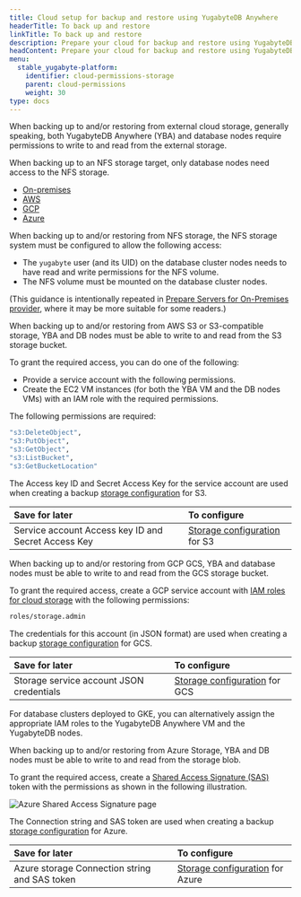 ```yaml
---
title: Cloud setup for backup and restore using YugabyteDB Anywhere
headerTitle: To back up and restore
linkTitle: To back up and restore
description: Prepare your cloud for backup and restore using YugabyteDB Anywhere.
headContent: Prepare your cloud for backup and restore using YugabyteDB Anywhere
menu:
  stable_yugabyte-platform:
    identifier: cloud-permissions-storage
    parent: cloud-permissions
    weight: 30
type: docs
---
```


When backing up to and/or restoring from external cloud storage, generally speaking, both YugabyteDB Anywhere (YBA) and database nodes require permissions to write to and read from the external storage.

When backing up to an NFS storage target, only database nodes need access to the NFS storage.

<ul class="nav nav-tabs-alt nav-tabs-yb custom-tabs">
  <li>
    <a href="#onprem" class="nav-link active" id="onprem-tab" data-bs-toggle="tab"
      role="tab" aria-controls="onprem" aria-selected="true">
      <i class="fa-solid fa-building"></i>
      On-premises
    </a>
  </li>
  <li>
    <a href="#aws" class="nav-link" id="aws-tab" data-bs-toggle="tab"
      role="tab" aria-controls="aws" aria-selected="false">
      <i class="fa-brands fa-aws"></i>
      AWS
    </a>
  </li>
  <li>
    <a href="#gcp" class="nav-link" id="gcp-tab" data-bs-toggle="tab"
      role="tab" aria-controls="gcp" aria-selected="false">
      <i class="fa-brands fa-google"></i>
      GCP
    </a>
  </li>
  <li>
    <a href="#azure" class="nav-link" id="azure-tab" data-bs-toggle="tab"
      role="tab" aria-controls="azure" aria-selected="false">
      <i class="fa-brands fa-microsoft"></i>
      Azure
    </a>
  </li>
</ul>

<div class="tab-content">
  <div id="onprem" class="tab-pane fade show active" role="tabpanel" aria-labelledby="onprem-tab">

When backing up to and/or restoring from NFS storage, the NFS storage system must be configured to allow the following access:

- The `yugabyte` user (and its UID) on the database cluster nodes needs to have read and write permissions for the NFS volume.
- The NFS volume must be mounted on the database cluster nodes.

(This guidance is intentionally repeated in [Prepare Servers for On-Premises provider](../../server-nodes-software/software-on-prem-manual/), where it may be more suitable for some readers.)

  </div>

  <div id="aws" class="tab-pane fade" role="tabpanel" aria-labelledby="aws-tab">

When backing up to and/or restoring from AWS S3 or S3-compatible storage, YBA and DB nodes must be able to write to and read from the S3 storage bucket.

To grant the required access, you can do one of the following:

- Provide a service account with the following permissions.
- Create the EC2 VM instances (for both the YBA VM and the DB nodes VMs) with an IAM role with the required permissions.

The following permissions are required:

```sh
"s3:DeleteObject",
"s3:PutObject",
"s3:GetObject",
"s3:ListBucket",
"s3:GetBucketLocation"
```

The Access key ID and Secret Access Key for the service account are used when creating a backup [storage configuration](../../../back-up-restore-universes/configure-backup-storage/#amazon-s3) for S3.

| Save for later | To configure |
| :--- | :--- |
| Service account Access key ID and Secret Access Key | [Storage configuration](../../../back-up-restore-universes/configure-backup-storage/#amazon-s3) for S3 |

  </div>

  <div id="gcp" class="tab-pane fade" role="tabpanel" aria-labelledby="gcp-tab">

When backing up to and/or restoring from GCP GCS, YBA and database nodes must be able to write to and read from the GCS storage bucket.

To grant the required access, create a GCP service account with [IAM roles for cloud storage](https://cloud.google.com/storage/docs/access-control/iam-roles) with the following permissions:

```sh
roles/storage.admin
```

The credentials for this account (in JSON format) are used when creating a backup [storage configuration](../../../back-up-restore-universes/configure-backup-storage/#google-cloud-storage) for GCS.

| Save for later | To configure |
| :--- | :--- |
| Storage service account JSON credentials | [Storage configuration](../../../back-up-restore-universes/configure-backup-storage/#google-cloud-storage) for GCS |

For database clusters deployed to GKE, you can alternatively assign the appropriate IAM roles to the YugabyteDB Anywhere VM and the YugabyteDB nodes.

  </div>

  <div id="azure" class="tab-pane fade" role="tabpanel" aria-labelledby="azure-tab">

When backing up to and/or restoring from Azure Storage, YBA and DB nodes must be able to write to and read from the storage blob.

To grant the required access, create a [Shared Access Signature (SAS)](https://learn.microsoft.com/en-us/azure/storage/common/storage-sas-overview) token with the permissions as shown in the following illustration.

![Azure Shared Access Signature page](/images/yp/cloud-provider-configuration-backup-azure-generate-token.png)

The Connection string and SAS token are used when creating a backup [storage configuration](../../../back-up-restore-universes/configure-backup-storage/#azure-storage) for Azure.

| Save for later | To configure |
| :--- | :--- |
| Azure storage Connection string and SAS token | [Storage configuration](../../../back-up-restore-universes/configure-backup-storage/#azure-storage) for Azure |

  </div>

</div>
